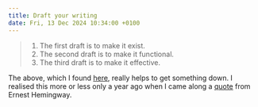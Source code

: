 ```yaml
---
title: Draft your writing
date: Fri, 13 Dec 2024 10:34:00 +0100
---
```


> 1. The first draft is to make it exist.
> 2. The second draft is to make it functional.
> 3. The third draft is to make it effective.

The above, which I found [here](https://substack.com/@lraz/note/c-79790619?utm_source=notes-share-action&r=43wcd6), really helps to get something down. I realised this more or less only a year ago when I came along a [quote](https://www.goodreads.com/quotes/52073-the-first-draft-of-anything-is-shit) from Ernest Hemingway.